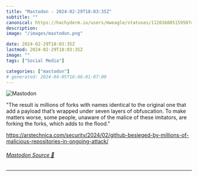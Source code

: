 ```yaml
---
title: "Mastodon - 2024-02-29T18:03:35Z"
subtitle: ""
canonical: https://hachyderm.io/users/mweagle/statuses/112016085159507499
description:
image: "/images/mastodon.png"

date: 2024-02-29T18:03:35Z
lastmod: 2024-02-29T18:03:35Z
image: ""
tags: ["Social Media"]

categories: ["mastodon"]
# generated: 2024-04-05T16:46:01-07:00
---
```

![Mastodon](/images/mastodon.png)

<p>&quot;The result is millions of forks with names identical to the original one that add a payload that’s wrapped under seven layers of obfuscation. To make matters worse, some people, unaware of the malice of these imitators, are forking the forks, which adds to the flood.&quot;</p><p><a href="https://arstechnica.com/security/2024/02/github-besieged-by-millions-of-malicious-repositories-in-ongoing-attack/" target="_blank" rel="nofollow noopener noreferrer" translate="no"><span class="invisible">https://</span><span class="ellipsis">arstechnica.com/security/2024/</span><span class="invisible">02/github-besieged-by-millions-of-malicious-repositories-in-ongoing-attack/</span></a></p>


###### [Mastodon Source 🐘](https://hachyderm.io/@mweagle/112016085159507499)

___
